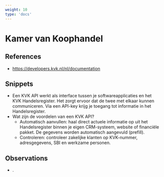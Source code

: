 ```yaml
---
weight: 10
type: 'docs'
---
```


# Kamer van Koophandel

## References
- https://developers.kvk.nl/nl/documentation

## Snippets
- Een KVK API werkt als interface tussen je softwareapplicaties en het KVK Handelsregister. Het zorgt ervoor dat de twee met elkaar kunnen communiceren. Via een API-key krijg je toegang tot informatie in het Handelsregister.
- Wat zijn de voordelen van een KVK API?
  - Automatisch aanvullen: haal direct actuele informatie op uit het Handelsregister binnen je eigen CRM-systeem, website of financiële pakket. De gegevens worden automatisch aangevuld (prefill).
  - Controleren: controleer zakelijke klanten op KVK-nummer, adresgegevens, SBI en werkzame personen.

## Observations
- .

